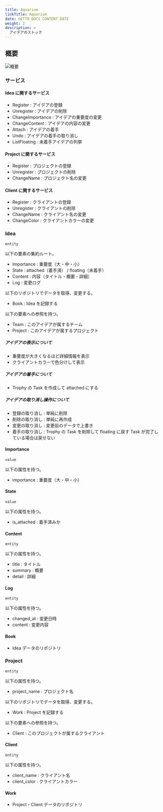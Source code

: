 ```yaml
---
title: Aquarium
linkTitle: Aquarium
date: GETTO_DOCS_CONTENT_DATE
weight: 2
description: >
  アイデアのストック
---
```


## 概要

![概要](abstract.png)


### サービス

#### Idea に関するサービス

- Register : アイデアの登録
- Unregister : アイデアの削除
- ChangeImportance : アイデアの重要度の変更
- ChangeContent : アイデアの内容の変更
- Attach : アイデアの着手
- Undo : アイデアの着手の取り消し
- ListFloating : 未着手アイデアの列挙


#### Project に関するサービス

- Register : プロジェクトの登録
- Unregister : プロジェクトの削除
- ChangeName : プロジェクト名の変更


#### Client に関するサービス

- Register : クライアントの登録
- Unregister : クライアントの削除
- ChangeName : クライアント名の変更
- ChangeColor : クライアントカラーの変更


### Idea

`entity`

以下の要素の集約ルート。

- Importance : 重要度（大・中・小）
- State : attached（着手済） / floating（未着手）
- Content : 内容（タイトル・概要・詳細）
- Log : 変更ログ

以下のリポジトリでデータを取得、変更する。

- Book : Idea を記録する

以下の要素への参照を持つ。

- Team : このアイデアが属するチーム
- Project : このアイデアが属するプロジェクト


##### アイデアの表示について

- 重要度が大きくなるほど詳細情報を表示
- クライアントカラーで色分けして表示


##### アイデアの着手について

- Trophy の Task を作成して attached にする


##### アイデアの取り消し操作について

- 登録の取り消し : 単純に削除
- 削除の取り消し : 単純に再作成
- 変更の取り消し : 変更前のデータで上書き
- 着手の取り消し : Trophy の Task を削除して floating に戻す
  Task が完了している場合は戻せない


#### Importance

`value`

以下の属性を持つ。

- importance : 重要度（大・中・小）


#### State

`value`

以下の属性を持つ。

- is_attached : 着手済みか


#### Content

`entity`

以下の属性を持つ。

- title : タイトル
- summary : 概要
- detail : 詳細


#### Log

`entity`

以下の属性を持つ。

- changed_at : 変更日時
- content : 変更内容


#### Book

- Idea データのリポジトリ


### Project

`entity`

以下の属性を持つ。

- project_name : プロジェクト名

以下のリポジトリでデータを取得、変更する。

- Work : Project を記録する

以下の要素への参照を持つ。

- Client : このプロジェクトが属するクライアント


#### Client

`entity`

以下の属性を持つ。

- client_name : クライアント名
- client_color : クライアントカラー


#### Work

- Project・Client データのリポジトリ

